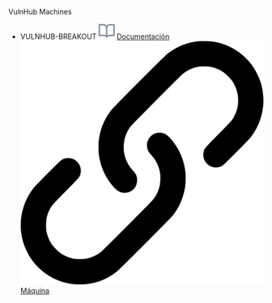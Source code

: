 VulnHub Machines


- VULNHUB-BREAKOUT ![   ](https://github.com/TheZombrex/machines/blob/main/icons/octicons/Wiki.svg) <a href='https://github.com/TheZombrex/machines/blob/main/docs/Breakout.pdf'>Documentación</a> ![   ](https://github.com/TheZombrex/machines/blob/main/icons/octicons/link.svg) <a href='https://www.vulnhub.com/entry/empire-breakout,751/'>Máquina</a>
